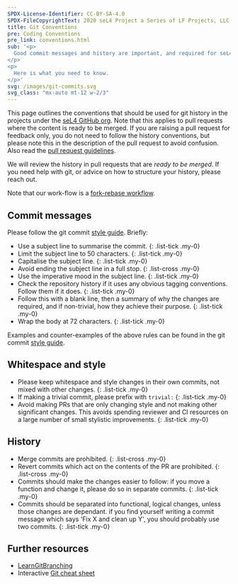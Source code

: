 ```yaml
---
SPDX-License-Identifier: CC-BY-SA-4.0
SPDX-FileCopyrightText: 2020 seL4 Project a Series of LF Projects, LLC.
title: Git Conventions
pre: Coding Conventions
pre_link: conventions.html
sub: '<p>
  Good commit messages and history are important, and required for seL4 projects.
</p>
<p>
  Here is what you need to know.
</p>'
svg: /images/git-commits.svg
svg_class: "mx-auto mt-12 w-2/3"
---
```


This page outlines the conventions that should be used for git history in the
projects under the <a href="https://github.com/seL4">seL4 GitHub org</a>. Note
that this applies to pull requests where the content is ready to be merged. If you
are raising a pull request for feedback only, you do not need to follow the history
conventions, but please note this in the description of the pull request to
avoid confusion. Also read the <a href="pull-requests.html"> pull request guidelines</a>.

We will review the history in pull requests that are *ready to be merged*. If you
need help with git, or advice on how to structure your history, please reach
out.

Note that our work-flow is a [fork-rebase
workflow](https://www.atlassian.com/git/tutorials/comparing-workflows/forking-workflow).

## Commit messages

Please follow the git commit [style guide](https://chris.beams.io/posts/git-commit/). Briefly:

* Use a subject line to summarise the commit.
{: .list-tick .my-0}
* Limit the subject line to 50 characters.
{: .list-tick .my-0}
* Capitalise the subject line.
{: .list-tick .my-0}
* Avoid ending the subject line in a full stop.
{: .list-cross .my-0}
* Use the imperative mood in the subject line.
{: .list-tick .my-0}
* Check the repository history if it uses any obvious tagging conventions.
  Follow them if it does.
{: .list-tick .my-0}
* Follow this with a blank line, then a summary of why the changes are required,
  and if non-trivial, how they achieve their purpose.
{: .list-tick .my-0}
* Wrap the body at 72 characters.
{: .list-tick .my-0}

Examples and counter-examples of the above rules can be found in the git commit
[style guide](https://chris.beams.io/posts/git-commit/).

## Whitespace and style

* Please keep whitespace and style changes in their own commits, not mixed with other changes.
{: .list-tick .my-0}
* If making a trivial commit, please prefix with `trivial:`
{: .list-tick .my-0}
* Avoid making PRs that are only changing style and not making other significant changes.
  This avoids spending reviewer and CI resources on a large number of small stylistic improvements.
{: .list-tick .my-0}

## History

* Merge commits are prohibited.
{: .list-cross .my-0}
* Revert commits which act on the contents of the PR are prohibited.
{: .list-cross .my-0}
* Commits should make the changes easier to follow: if you move a function and change it, please do
  so in separate commits.
{: .list-tick .my-0}
* Commits should be separated into functional, logical changes, unless those changes are dependant.
  if you find yourself writing a commit message which says 'Fix X and clean up Y', you should
      probably use two commits.
{: .list-tick .my-0}

## Further resources

* [LearnGitBranching](http://pcottle.github.io/learnGitBranching/)
* Interactive [Git cheat sheet](http://ndpsoftware.com/git-cheatsheet.html)
